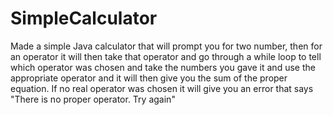 # SimpleCalculator
Made a simple Java calculator that will prompt you for two number, then for an operator it will then take that operator and go through a while loop to tell which
operator was chosen and take the numbers you gave it and use the appropriate operator and it will then give you the sum of the proper equation.
If no real operator was chosen it will give you an error that says "There is no proper operator. Try again"
